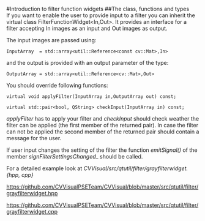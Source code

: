 #Introduction to filter function widgets
##The class, functions and types  
If you want to enable the user to provide input to a filter you can inherit the virtual class FilterFunctionWidget<In,Out>.
It provides an interface for a filter accepting In images as an input and Out images as output.

The input images are passed using:

	InputArray  = std::array<util::Reference<const cv::Mat>,In>
and the output is provided with an output parameter of the type:

	OutputArray = std::array<util::Reference<cv::Mat>,Out>

You should override following functions:

	virtual void applyFilter(InputArray in,OutputArray out) const;
	
	virtual std::pair<bool, QString> checkInput(InputArray in) const;

_applyFilter_ has to apply your filter and _checkInput_ should check weather the filter can be applied (the first member of the returned pair).
In case the filter can not be applied the second member of the returned pair should contain a message for the user.

If user input changes the setting of the filter the function _emitSignal()_ of the member _signFilterSettingsChanged__ should be called.

For a detailed example look at _CVVisual/src/qtutil/filter/grayfilterwidget.{hpp, cpp}_

https://github.com/CVVisualPSETeam/CVVisual/blob/master/src/qtutil/filter/grayfilterwidget.hpp

https://github.com/CVVisualPSETeam/CVVisual/blob/master/src/qtutil/filter/grayfilterwidget.cpp
